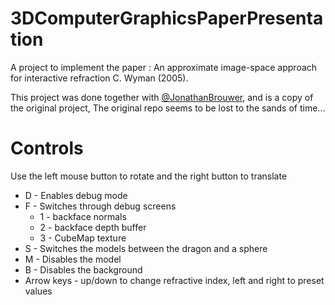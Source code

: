 # 3DComputerGraphicsPaperPresentation
A project to implement the paper : An approximate image-space approach
for interactive refraction C. Wyman (2005).

This project was done together with [@JonathanBrouwer](https://github.com/JonathanBrouwer), and is a copy of the original project, The original repo seems to be lost to the sands of time...

# Controls

Use the left mouse button to rotate and the right button to translate

- D - Enables debug mode
- F - Switches through debug screens 
	* 1 - backface normals
	* 2 - backface depth buffer
	* 3 - CubeMap texture
- S - Switches the models between the dragon and a sphere
- M - Disables the model
- B - Disables the background
- Arrow keys - up/down to change refractive index, left and right to preset values